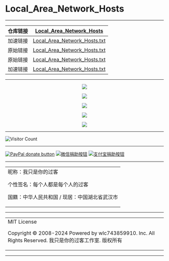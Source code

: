 # Local_Area_Network_Hosts

---

| 仓库链接 | [Local_Area_Network_Hosts](https://github.com/wlc743859910/Local_Area_Network_Hosts) |
| :------: | :----------------------------------------------------------: |
| 加速链接 | [Local_Area_Network_Hosts.txt](https://raw.github.ink/wlc743859910/Local_Area_Network_Hosts/master/Local_Area_Network_Hosts.txt) |
| 原始链接 | [Local_Area_Network_Hosts.txt](https://github.com/wlc743859910/Local_Area_Network_Hosts/blob/master/Local_Area_Network_Hosts.txt) |
| 原始链接 | [Local_Area_Network_Hosts.txt](https://raw.githubusercontent.com/wlc743859910/Local_Area_Network_Hosts/master/Local_Area_Network_Hosts.txt) |
| 加速链接 | [Local_Area_Network_Hosts.txt](https://mirror.ghproxy.com/https://raw.githubusercontent.com/wlc743859910/Local_Area_Network_Hosts/master/Local_Area_Network_Hosts.txt) |

---

<p align="center">
  <img src="https://raw.github.ink/wlc743859910/Local_Area_Network_Hosts/master/img/1.webp">
</p>

<p align="center">
  <img src="https://raw.github.ink/wlc743859910/Local_Area_Network_Hosts/master/img/2.webp">
</p>

<p align="center">
  <img src="https://raw.github.ink/wlc743859910/Local_Area_Network_Hosts/master/img/3.webp">
</p>

<p align="center">
  <img src="https://raw.github.ink/wlc743859910/Local_Area_Network_Hosts/master/img/4.webp">
</p>

<p align="center">
  <img src="https://raw.github.ink/wlc743859910/Local_Area_Network_Hosts/master/img/5.webp">
</p>

---

![Visitor Count](https://profile-counter.glitch.me/{Local_Area_Network_Hosts}/count.svg)

---

[![PayPal donate button](https://img.shields.io/badge/PayPal-donate-green.svg)](https://paypal.me/)  [![微信捐助按钮](https://img.shields.io/badge/%E5%BE%AE%E4%BF%A1-%E5%90%91TA%E6%8D%90%E5%8A%A9-green.svg)](图片链接) [![支付宝捐助按钮](https://img.shields.io/badge/%E6%94%AF%E4%BB%98%E5%AE%9D-%E5%90%91TA%E6%8D%90%E5%8A%A9-green.svg)](图片链接)

---

<table>
    <tr>
        <td >
昵称：我只是你的过客

个性签名：每个人都是每个人的过客

国籍：中华人民共和国 / 现居：中国湖北省武汉市
        </center>
        </td>
    </tr>
</table>

---

<table>
    <tr>
        <td >
MIT License

Copyright © 2008-2024 Powered by wlc743859910. Inc. All Rights Reserved. 我只是你的过客工作室. 版权所有
        </center>
        </td>
    </tr>
</table>

---
